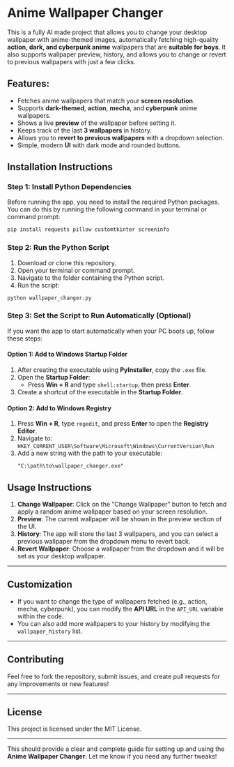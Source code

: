 
# **Anime Wallpaper Changer**

This is a fully AI made project that allows you to change your desktop wallpaper with anime-themed images, automatically fetching high-quality **action, dark, and cyberpunk anime** wallpapers that are **suitable for boys**. It also supports wallpaper preview, history, and allows you to change or revert to previous wallpapers with just a few clicks.

## **Features:**

- Fetches anime wallpapers that match your **screen resolution**.
- Supports **dark-themed**, **action**, **mecha**, and **cyberpunk** anime wallpapers.
- Shows a live **preview** of the wallpaper before setting it.
- Keeps track of the last **3 wallpapers** in history.
- Allows you to **revert to previous wallpapers** with a dropdown selection.
- Simple, modern **UI** with dark mode and rounded buttons.

## **Installation Instructions**

### **Step 1: Install Python Dependencies**

Before running the app, you need to install the required Python packages. You can do this by running the following command in your terminal or command prompt:

```bash
pip install requests pillow customtkinter screeninfo
```

### **Step 2: Run the Python Script**

1. Download or clone this repository.
2. Open your terminal or command prompt.
3. Navigate to the folder containing the Python script.
4. Run the script:

```bash
python wallpaper_changer.py
```

### **Step 3: Set the Script to Run Automatically (Optional)**

If you want the app to start automatically when your PC boots up, follow these steps:

#### **Option 1: Add to Windows Startup Folder**

1. After creating the executable using **PyInstaller**, copy the `.exe` file.
2. Open the **Startup Folder**:
   - Press **Win + R** and type `shell:startup`, then press **Enter**.
3. Create a shortcut of the executable in the **Startup Folder**.

#### **Option 2: Add to Windows Registry**

1. Press **Win + R**, type `regedit`, and press **Enter** to open the **Registry Editor**.
2. Navigate to: `HKEY_CURRENT_USER\Software\Microsoft\Windows\CurrentVersion\Run`
3. Add a new string with the path to your executable:
   ```plaintext
   "C:\path\to\wallpaper_changer.exe"
   ```

## **Usage Instructions**

1. **Change Wallpaper**: Click on the "Change Wallpaper" button to fetch and apply a random anime wallpaper based on your screen resolution.
2. **Preview**: The current wallpaper will be shown in the preview section of the UI.
3. **History**: The app will store the last 3 wallpapers, and you can select a previous wallpaper from the dropdown menu to revert back.
4. **Revert Wallpaper**: Choose a wallpaper from the dropdown and it will be set as your desktop wallpaper.

---

## **Customization**

- If you want to change the type of wallpapers fetched (e.g., action, mecha, cyberpunk), you can modify the **API URL** in the `API_URL` variable within the code.
- You can also add more wallpapers to your history by modifying the `wallpaper_history` list.

---

## **Contributing**

Feel free to fork the repository, submit issues, and create pull requests for any improvements or new features!

---

## **License**

This project is licensed under the MIT License.

---

This should provide a clear and complete guide for setting up and using the **Anime Wallpaper Changer**. Let me know if you need any further tweaks!